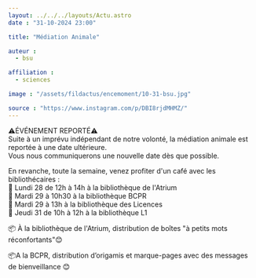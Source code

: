 ```yaml
---
layout: ../../../layouts/Actu.astro
date : "31-10-2024 23:00"

title: "Médiation Animale"

auteur :
  - bsu

affiliation :
  - sciences

image : "/assets/fildactus/encemoment/10-31-bsu.jpg"

source : "https://www.instagram.com/p/DBI8rjdMHMZ/"
---
```


⚠️ÉVÉNEMENT REPORTÉ⚠️  
Suite à un imprévu indépendant de notre volonté, la médiation animale est reportée à une date ultérieure.  
Vous nous communiquerons une nouvelle date dès que possible.

En revanche, toute la semaine, venez profiter d'un café avec les bibliothécaires :  
📅 Lundi 28 de 12h à 14h à la bibliothèque de l'Atrium  
📅 Mardi 29 à 10h30 à la bibliothèque BCPR  
📅 Mardi 29 à 13h à la bibliothèque des Licences  
📅 Jeudi 31 de 10h à 12h à la bibliothèque L1

📦 À la bibliothèque de l'Atrium, distribution de boîtes "à petits mots réconfortants"😊

📦A la BCPR, distribution d’origamis et marque-pages avec des messages de bienveillance 😊